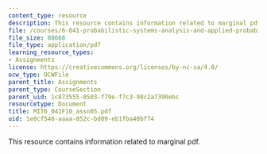 ```yaml
---
content_type: resource
description: This resource contains information related to marginal pdf.
file: /courses/6-041-probabilistic-systems-analysis-and-applied-probability-fall-2010/1e0cf546aaaa852cbd09eb1fba40bf74_MIT6_041F10_assn05.pdf
file_size: 88668
file_type: application/pdf
learning_resource_types:
- Assignments
license: https://creativecommons.org/licenses/by-nc-sa/4.0/
ocw_type: OCWFile
parent_title: Assignments
parent_type: CourseSection
parent_uid: 1c873555-0503-f79e-f7c3-98c2a7390ebc
resourcetype: Document
title: MIT6_041F10_assn05.pdf
uid: 1e0cf546-aaaa-852c-bd09-eb1fba40bf74
---
```

This resource contains information related to marginal pdf.